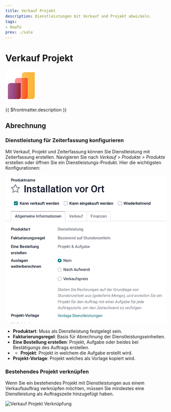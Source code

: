 ```yaml
---
title: Verkauf Projekt
description: Dienstleistungen mit Verkauf und Projekt abwickeln.
tags:
- HowTo
prev: ./sale
---
```

# Verkauf Projekt
![icons_odoo_sale](attachments/icons_odoo_sale.png)

{{ $frontmatter.description }}

## Abrechnung

### Dienstleistung für Zeiterfassung konfigurieren

Mit Verkauf, Projekt und Zeiterfassung können Sie Dienstleistung mit Zeiterfassung erstellen. Navigieren Sie nach *Verkauf > Produkte > Produkte* erstellen oder öffnen Sie ein Dienstleistungs-Produkt. Hier die wichtigsten Konfigurationen:

![](attachments/Produkt%20Dienstleistung.png)

* **Produktart**: Muss als Dienstleistung festgelegt sein.
* **Fakturierungsregel**: Basis für Abrechnung der Dienstleistungseinheiten.
* **Eine Bestellung erstellen**: Projekt, Aufgabe oder beides bei Bestätigungs des Auftrags erstellen. 
* * **Projekt**: Projekt in welchem die Aufgabe erstellt wird.
* **Projekt-Vorlage**: Projekt welches als Vorlage kopiert wird.

### Bestehendes Projekt verknüpfen

Wenn Sie ein bestehendes Projekt mit Dienstleistungen aus einem Verkaufsauftrag verknüpfen möchten, müssen Sie mindestes eine Dienstleistung als Auftragszeile hinzugefügt haben.

![Verkauf Projekt Verknüpfung](attachments/Verkauf%20Projekt%20Verknüpfung.gif)